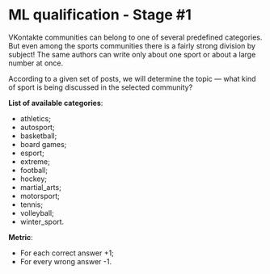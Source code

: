 # ML qualification - Stage #1

VKontakte communities can belong to one of several predefined categories. But even among the sports communities there is a fairly strong division by subject! The same authors can write only about one sport or about a large number at once.

According to a given set of posts, we will determine the topic — what kind of sport is being discussed in the selected community?

**List of available categories**:
- athletics;
- autosport;
- basketball;
- board games;
- esport;
- extreme;
- football;
- hockey;
- martial_arts;
- motorsport;
- tennis;
- volleyball;
- winter_sport.

**Metric**:
- For each correct answer +1;
- For every wrong answer -1.
